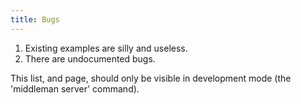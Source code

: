 ```yaml
---
title: Bugs
---
```


 1. Existing examples are silly and useless.
 1. There are undocumented bugs.
 
This list, and page, should only be visible in development mode (the 'middleman server' command).